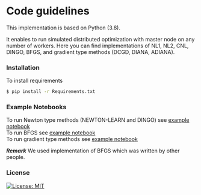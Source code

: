 # Code guidelines

This implementation is based on Python (3.8). 

It enables to run simulated distributed optimization with master node on any number of workers. Here you can find implementations of NL1, NL2, CNL, DINGO, BFGS, and gradient type methods (DCGD, DIANA, ADIANA).

### Installation

To install requirements
```sh
$ pip install -r Requirements.txt
```

###  Example Notebooks
To run Newton type methods (NEWTON-LEARN and DINGO) see [example notebook](https://github.com/Intelligent-Systems-Phystech/Islamov-BS-Thesis/blob/main/Code/NEWTON-LEARN/NL_DINGO_example_notebook.ipynb)     
To run BFGS see [example notebook](https://github.com/Intelligent-Systems-Phystech/Islamov-BS-Thesis/blob/main/Code/BFGS/BFGS_example_notebook.ipynb)      
To run gradient type methods see [example notebook](https://github.com/Intelligent-Systems-Phystech/Islamov-BS-Thesis/blob/main/Code/Gradient-type-methods/gradient_type_methods_example_notebook.ipynb)

***Remark*** We used implementation of BFGS which was written by other people.

### License
[![License: MIT](https://img.shields.io/badge/License-MIT-yellow.svg)](https://opensource.org/licenses/MIT)
